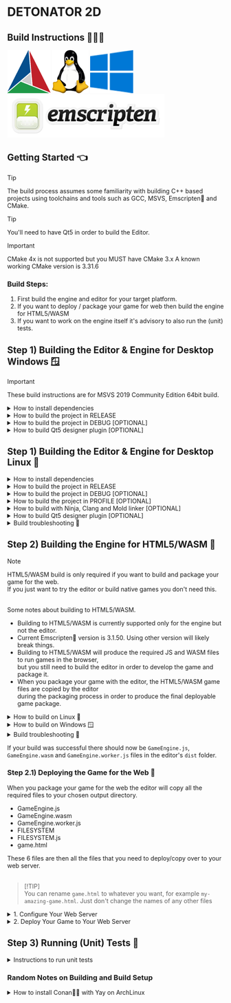 DETONATOR 2D
=====================================

Build Instructions 👨🏼‍💻
--------------------------------------

![Screenshot](logo/cmake.png)
![Screenshot](logo/linux.png)
![Screenshot](logo/win10.png)
![Screenshot](logo/emscripten.png)

## Getting Started 👈

> [!TIP]
> The build process assumes some familiarity with building C++ based projects using
> toolchains and tools such as GCC, MSVS, Emscripten💩 and CMake.

> [!TIP]
> You'll need to have Qt5 in order to build the Editor.

> [!IMPORTANT]
> CMake 4x is not supported but you MUST have CMake 3.x
> A known working CMake version is 3.31.6

### Build Steps:
1. First build the engine and editor for your target platform.
2. If you want to deploy / package your game for web then build the engine for HTML5/WASM
3. If you want to work on the engine itself it's advisory to also run the (unit) tests.


## Step 1) Building the Editor & Engine for Desktop Windows 🪟

> [!IMPORTANT]
> These build instructions are for MSVS 2019 Community Edition 64bit build.

<details><summary>How to install dependencies</summary>

- Install Git version control system<br>
  https://git-scm.com/download/win


- Install Microsoft Visual Studio 2019 Community<br>
  https://www.visualstudio.com/downloads/


- Install prebuilt Qt 5.15.2<br>
  If the link doesn't work you'll need to create an account with the Qt company<br>
  and download the installer for the LGPL version (they like to hide this) from their site.<br>
  http://download.qt.io/official_releases/qt/5.15/5.15.2/single/qt-everywhere-src-5.15.2.zip


- Install Conan package manager (VERSION 2)<br>
  https://docs.conan.io/en/latest/installation.html


- Install CMake build tool<br>
  https://cmake.org/install/

</details>


<details><summary>How to build the project in RELEASE</summary>

- Open `Developer Command Prompt for VS 2019`

```
  $ git clone https://github.com/ensisoft/detonator
  $ cd detonator
  $ git submodule update --init --recursive
  $ mkdir build
  $ cd build
  $ conan install .. --output-folder=conan --build missing
  $ cmake -G "Visual Studio 16 2019" .. -DCMAKE_BUILD_TYPE=Release  -DCMAKE_TOOLCHAIN_FILE=conan/conan_toolchain.cmake
  $ cmake --build   . --config Release
  $ cmake --install . --config Release
```

</details>

<details><summary>How to build the project in DEBUG [OPTIONAL]</summary>

> Note that on MSVS the library interfaces change between debug/release build configs. (e.g. iterator debug levels).
> This means that in order to link to 3rd party libraries the debug versions of those libraries must be used.


- Open `Developer Command Prompt for VS 2019`

```
  $ git clone https://github.com/ensisoft/detonator
  $ cd detonator
  $ git submodule update --init --recursive
  $ mkdir build_d
  $ cd build_d
  $ conan install .. --output-folder=conan --build missing -s build_type=Debug
  $ cmake -G "Visual Studio 16 2019" .. -DCMAKE_BUILD_TYPE=Debug -DCMAKE_TOOLCHAIN_FILE=conan/conan_toolchain.cmake
  $ cmake --build   . --config Debug
  $ cmake --install . --config Debug
```

</details>

<details><summary>How to build Qt5 designer plugin [OPTIONAL]</summary>

```
  $ cd editor\gui\qt
  $ mkdir build
  $ cmake -G "Visual Studio 16 2019" -DCMAKE-BUILD_TYPE=Release
  $ cmake --build . --config Release
  $ cmake --install . --config Release
```

</details>



## Step 1) Building the Editor & Engine for Desktop Linux 🐧

<details><summary>How to install dependencies</summary>

*See your distro manuals for how to install the packages.*

Install these packages:

- GCC (or Clang) compiler suite
- CMake build tool
- Conan💩💩 package manager (VERSION 2)
  - On Archlinux you can use 'yay' to install conan + its dependencies from AUR*
  - See below for installing yay + conan💩💩
- Git version control system
- Qt5 application framework

</details>

<details><summary>How to build the project in RELEASE</summary>

```
  $ git clone https://github.com/ensisoft/detonator
  $ cd detonator
  $ git submodule update --init --recursive
  $ mkdir build
  $ cd build
  $ conan install .. --output-folder=conan --build missing
  $ cmake -G "Unix Makefiles" .. -DCMAKE_BUILD_TYPE=Release -DCMAKE_TOOLCHAIN_FILE=conan/conan_toolchain.cmake
  $ make -j16 install
  $ ctest -j16
```
</details>

<details><summary>How to build the project in DEBUG [OPTIONAL]</summary>

```
  $ git clone https://github.com/ensisoft/detonator
  $ cd detonator
  $ git submodule update --init --recursive
  $ mkdir build_d
  $ cd build_d
  $ conan install .. --output-folder=conan --build missing -s build_type=Debug
  $ cmake -G "Unix Makefiles" .. -DCMAKE_BUILD_TYPE=Debug -DCMAKE_TOOLCHAIN_FILE=conan/conan_toolchain.cmake
  $ make -j16 install
  $ ctest -j16
```
</details>

<details><summary>How to build the project in PROFILE [OPTIONAL] </summary>

- Build the project for profiling using Valgrind / KCachegrind
```
  $ git clone https://github.com/ensisoft/detonator
  $ cd detonator
  $ git submodule update --init --recursive
  $ mkdir build_profile
  $ cd build_profile
  $ conan install .. --output-folder=conan --build missing -s build_type=RelWithDebInfo
  $ cmake -G "Unix Makefiles" .. -DCMAKE_BUILD_TYPE=RelWithDebInfo -DCMAKE_TOOLCHAIN_FILE=conan/conan_toolchain.cmake
  $ make -j16 install
```
- Then in order to profile and analyze the output use the combination of valgrind and kcachegrind.
  For example:
```
  $ cd detonator/audio/test/
  $ valgrind --tool=callgrind ./audio_test --graph
  $ kcachegrind callgrind.out.XXXXX
```
</details>

<details><summary>How to build with Ninja, Clang and Mold linker [OPTIONAL]</summary>

- These are alternative instructions for build using Ninja, Clang and Mold linker.

```
  $ export CC=/usr/bin/clang
  $ export CXX=/usr/bin/clang++
  $ conan profile new detonator-clang --detect

  $ git clone https://github.com/ensisoft/detonator
  $ cd detonator
  $ git submodule update --init --recursive
  $ mkdir build
  $ cd build
  $ conan install .. --build missing --profile detonator-clang
  $ cmake -G "Ninja" .. -DCMAKE_BUILD_TYPE=Release -DUSE_MOLD_LINKER=ON
  $ ninja -j16 install
```
</details>

<details><summary>How to build Qt5 designer plugin [OPTIONAL]</summary>

```
  $ cd detonator/editor/gui/qt
  $ mkdir build
  $ cmake -G "Unix Makefiles" .. -DCMAKE_BUILD_TYPE=Release
  $ make -j16
  $ sudo make install
```

</details>

<details><summary>Build troubleshooting 💩</summary>

When you create a Conan profile with

```
$ conan profile new default --detect
```

If Conan complains about "ERROR: invalid setting" (for example when GCC major version changes)
you can try edit ~/.conan/settings.yaml. Search for the GCC versions and edit there.

</details>

## Step 2) Building the Engine for HTML5/WASM 💩

> [!NOTE]
> HTML5/WASM build is only required if you want to build and package  your game for the web.<br>
> If you just want to try the editor or build native games you don't need this.

<br>
Some notes about building to HTML5/WASM.

* Building to HTML5/WASM is currently supported only for the engine but not the editor.
* Current Emscripten💩 version is 3.1.50. Using other version will likely break things.
* Building to HTML5/WASM will produce the required JS and WASM files to run games in the browser,<br>
  but you still need to build the editor in order to develop the game and package it.<br>
* When you package your game with the editor, the HTML5/WASM game files are copied by the editor<br>
  during the packaging process in order to produce the final deployable game package.

<details><summary>How to build on Linux 🐧</summary>

- Install Emscripten💩
```
  $ cd detonator
  $ git clone https://github.com/emscripten-core/emsdk.git
  $ cd emsdk
  $ git pull
  $ ./emsdk install 3.1.50
  $ ./emsdk activate 3.1.50
  $ source ./emsdk_env.sh
```
- Check your Emscripten💩 installation
```
  $ which emcc
  $ /home/user/emsdk/upstream/emscripten/emcc
  $ emcc --version
  $ emcc (Emscripten gcc/clang-like replacement + linker emulating GNU ld) 3.1.50 (047b82506d6b471873300a5e4d1e690420b582d0)
```
- Build the DETONATOR 2D engine into a WASM blob. Make sure that you have the Emscripten💩 tools in your path,
  i.e. you have sourced emsdk_env.sh in your current shell.
```
  $ git clone https://github.com/ensisoft/detonator
  $ cd detonator
  $ git submodule update --init --recursive
  $ cd emscripten
  $ mkdir build
  $ cd build
  $ emcmake cmake .. -DCMAKE_BUILD_TYPE=Release
  $ make -j16 install
```
</details>

<details><summary>How to build on Windows 🪟</summary>

- Install Ninja🥷 build tool https://github.com/ninja-build/ninja/releases

  Drop the ninja.exe for example into the emsdk/ folder or anywhere on your PATH.


- Install Emscripten💩
```
  $ cd detonator
  $ git clone https://github.com/emscripten-core/emsdk.git
  $ cd emsdk
  $ git pull
  $ emsdk.bat install 3.1.50
  $ emsdk.bat activate 3.1.50
  $ emsdk_env.bat
```
- Check your Emscripten💩 and Ninja🥷 installation
```
  $ where emcc
  $ C:\coding\detonator\emsdk\upstream\emscripten\emcc
  $ C:\coding\detonator\emsdk\upstream\emscripten\emcc.bat
  $ emcc --version
  $ emcc (Emscripten gcc/clang-like replacement + linker emulating GNU ld) 3.1.50 (047b82506d6b471873300a5e4d1e690420b582d0)
  $ where ninja
  $ C:\coding\detonator\emsdk\ninja.exe
  $ ninja --version
  $ 1.10.2
```
- Build the DETONATOR 2D engine into a WASM blob. Make sure you have emcc and Ninja in your path i.e. you have
  ran emsdk_env.bat in your current shell.
```
  $ git clone https://github.com/ensisoft/detonator
  $ cd detonator
  $ git submodule update --init --recursive
  $ cd emscripten
  $ mkdir build
  $ cd build
  $ emcmake cmake .. -DCMAKE_BUILD_TYPE=Release
  $ ninja -j16
  $ ninja -j16 install
```
</details>

<details><summary>Build troubleshooting 💩</summary>

Windows: Emscripten💩 3.0.0 build fails with

```
error: undefined symbol: _get_daylight (referenced by tzset_impl__deps: ['_get_daylight','_get_timezone','_get_tzname'], referenced by tzset__deps: ['tzset_impl'], referenced by localtime_r__deps: ['tzset'], referenced by __localtime_r__deps: ['localtime_r'], referenced by top-level compiled C/C++ code)
error: undefined symbol: _get_timezone (referenced by tzset_impl__deps: ['_get_daylight','_get_timezone','_get_tzname'], referenced by tzset__deps: ['tzset_impl'], referenced by localtime_r__deps: ['tzset'], referenced by __localtime_r__deps: ['localtime_r'], referenced by top-level compiled C/C++ code)
warning: __get_timezone may need to be added to EXPORTED_FUNCTIONS if it arrives from a system library
error: undefined symbol: _get_tzname (referenced by tzset_impl__deps: ['_get_daylight','_get_timezone','_get_tzname'], referenced by tzset__deps: ['tzset_impl'], referenced by localtime_r__deps: ['tzset'], referenced by __localtime_r__deps: ['localtime_r'], referenced by top-level compiled C/C++ code)
warning: __get_tzname may need to be added to EXPORTED_FUNCTIONS if it arrives from a system library
...
```

 * https://github.com/emscripten-core/emscripten/issues/15958
 * Current fix is to upgrade to Emscripten💩 3.1.10

Build fails with
```
wasm-ld: error: --shared-memory is disallowed by ldo.c.o because it was not compiled with 'atomics' or 'bulk-memory' features.
```

 * https://github.com/emscripten-core/emsdk/issues/790
 * This is trying to communicate that something was built without thread support when thread support should be enabled.<br>
   In other words trying to mix + match translation units / libs built with different build configuration.
 * Make sure to double check the build flags including `third_party/CMakeLists.txt`

</details>

If your build was successful there should now be `GameEngine.js`, `GameEngine.wasm` and `GameEngine.worker.js` files in the editor's `dist` folder.<br>

### Step 2.1) Deploying the Game for the Web 💩

When you package your game for the web the editor will copy all the required files to your chosen output directory.

* GameEngine.js
* GameEngine.wasm
* GameEngine.worker.js
* FILESYSTEM
* FILESYSTEM.js
* game.html

These 6 files are then all the files that you need to deploy/copy over to your web server.<br><br>

> [!TIP]<br>
> You can rename `game.html` to whatever you want, for example  `my-amazing-game.html`. Just don't change the names of any other files


<details><summary>1. Configure Your Web Server</summary>

<br>

> [!IMPORTANT]<br>
> You must enable the correct web policies💩 in order to enable SharedArrayBuffer💩 in order to enable threads !! 💩💩<br>
> Without SharedArrayBuffer web worker threads can't run and the engine cannot work. 💩💩<br>
> https://developer.mozilla.org/en-US/docs/Web/JavaScript/Reference/Global_Objects/SharedArrayBuffer


> [!IMPORTANT]<br>
> You must set the HTTP `Cross-Origin-Opener-Policy` to `same-origin`<br>
> You must set the HTTP `Cross-Origin-Embedder-Policy` to `require-corp`<br>
> You can achieve this with a `.htaccess` file.<br>

```
Header set Access-Control-Allow-Origin  "https://your-domain.com"
Header set Cross-Origin-Embedder-Policy "require-corp"
Header set Cross-Origin-Resource-Policy "same-site"
Header set Cross-Origin-Opener-Policy   "same-origin"
Header set Access-Control-Allow-Headers "range"
```

</details>

<details><summary>2. Deploy Your Game to Your Web Server</summary>

<br>

Copy the following files to your webserver using `sftp`or similar mechanism.<br>
You'll find these in your package output folder after the successful completion of your game packaging
in the editor.

```
  $ sftp my-user@my-server.com
  $ cd www\my-game\
  $ put GameEngine.js
  $ put GameEngine.wasm
  $ put GameEngine.worker.js
  $ put FILESYSTEM
  $ put FILESYSTEM.js
  $ put game.html
```

</details>


## Step 3) Running (Unit) Tests 🫣

<details><summary>Instructions to run unit tests</summary>

There's a bunch of unit tests that are built as part of the normal build process. Basically anything that begins with
a "*unit_test_*" is a unit test.<br>
For writing tests there's a very simple testing utility that is available in base. [base/test_minimal.h](base/test_minimal.h)

In addition to having the unit tests both the audio and graphics subsystems also have "rendering" tests, i.e. playing audio
or rendering stuff on the screen. The rendering tests rely on a set of *gold images* a.k.a. known good images.
Currently, the images are provided as part of this repository but there's the problem that because of differences
in OpenGL implementations it's possible that the rendering output is not exactly the same between various
vendors/implementations (such as NVIDIA, AMD, Intel etc. Fixing this is a todo for later). The audio tests, however,
don't have any automated way of verifying the test output.

* The expectation is that all unit test cases should pass on Linux
* The graphics rendering tests might have false negatives on different OpenGL vendors/driver versions/OS.
* Any graphics rendering test that differs from the expected gold image will generate *delta* and *result* images.
  * The *result* image will be the actual result image.
  * The *delta* image will help visualize the pixels that were not the same between the *result* and the *gold* image.
* Using multiple CMake "jobs" to run tests can confuse the rendering tests. 
  * A safer alternative is to *NOT* use the -jN parameter but only use a single job.
* If you want to run a single unit test application simply run the executable but please mind the current working folder.
  * On Windows some tests can fail because of this!
  * unit_test_workspace.exe needs to run in `build\Release` folder.
  * unit_test_image.exe needs to run in `build` folder.


#### [See this list for known Issues](ISSUES.md)

### On the Desktop Linux 🐧

<details><summary>How to run a single test</summary>

```
$ cd detonator/build
$ ./unit_test_workspace
$ ./unit_test_entity
$ ...
```

</details>

<details><summary>How to run all tests</summary>

Run all tests including unit tests, graphics and audio tests:

```
  $ cd detonator/build
  $ ctest -j16
```
</details>

<details><summary>How to run audio tests</summary>

Run mp3, ogg, flag and 24bit .wav tests. (Use --help for more information): 

```
  $ cd detonator/audio/test
  $ ./audio_test --mp3 --ogg --flac --24bit
  $ ...
  $ ./audio_test --help
```

</details>

<details><summary>How to run graphics tests</summary>

Run all tests with MSAA4. (Use --help for more information):

```
  $ cd detonator/graphics/test/dist
  $ ./graphics_test --test --msaa4
  $ ...
  $ ./graphics_test --help
```

</details>

### On the Desktop Windows 🪟

> [!IMPORTANT]<br>
> Before the tests can run you need to make sure that you have the Qt libraries available for launching the test applications.
> Either copy the libraries from the Qt bin folder to the build folder or add the Qt bin to your PATH

<details><summary>How to copy Qt libraries for testing</summary>

* For testing in release: 
  * Copy `QtCore.dll`, `QtGui.dll`, `QtNetwork.dll`, `QtSvg.dll`,  `QtWidgets.dll` and `QtXml.dll` to `detonator\build\Release` folder.
  * Copy Qt `plugins\platforms` folder to `detonator\build\Release` folder.
  * Copy Qt `plugins\imageformats` folder to `detonator\build\Release` folder.
<br><br>
* For testing in debug:
  * Copy `QtCored.dll`, `QtGuid.dll`, `QtNetworkd.dll`, `QtSvgd.dll`,  `QtWidgetsd.dll` and `QtXmld.dll` to `detonator\build_d\Debug` folder.
  * Copy Qt `plugins\platforms` folder to `detonator\build_d\Debug\` folder.
  * Copy Qt `plugins\imageformats` folder to `detonator\build_d\Debug\` folder.

</details>

<details><summary>How to run a single test</summary>

```
  $ cd detonator\build\Release
  $ unit_test_workspace.exe
  $ unit_test_entity.exe
  $ ...
```

</details>


<details><summary>How to run all tests</summary>

Release build

```
  $ cd detonator\build
  $ ctest -C Release
```

Debug build

```
  $ cd detonator\build_d
  $ ctest -C Debug
```

</details>


### On the Web (WASM+HTML5) 💩

> [!NOTE]<br>
> Currently, only some unit tests are available on the web. More tests will be enabled as needed.

<details><summary>How to run unit tests</summary>

After successful build the `detonator/emscripten/bin` folder should contain the following build artifacts:

  * http-server.py
  * unit-test.html
  * UnitTest.js
  * UnitTest.wasm
  * UnitTestThread.js
  * UnitTestThread.wasm
  * UnitTestThread.worker.js

1. Launch a web server for serving the test HTML pages.

```
  $ cd detonator/emscripten/bin
  $ python http-server.py
  $ Serving at port 8000
```

2. Open your web browser and navigate to http://localhost:8000/unit-test.html
3. Open your web browser and navigate to http://localhost:8000/unit-test-thread.html

The test execution may take some time. The performance tests will execute without running the JS main thread,
thus the page will seem "stuck" to the browser. But if you let it run it should complete and print `Success!`
to indicate completion.

</details>

</details>


### Random Notes on Building and Build Setup

<details><summary>How to install Conan💩💩 with Yay on ArchLinux</summary>

1. Download the yay package from AUR<br>
https://aur.archlinux.org/packages/yay <br>
<strong>BOTH YAY AND CONAN💩💩 WILL LIKELY HAVE MISSING DEPENDENCIES</strong>
   

2. Install missing Yay dependencies
```
$ sudo pacman -S debugedit
```

3. Build Yay
```
$ cd yay
$ makepkg
$ sudo pacman -U yay-12.3.5-1-x86_64.pkg.tar.zst
$ yay --version
$ yay v12.3.5 - libalpm v14.0.0
$
```

4. Use Yay to install Conan💩💩

```
$ yay -S conan
$ yay -S python-patch-ng
$ ...
$ conan --version
$ Conan version 2.6.0
$
```
</details>
